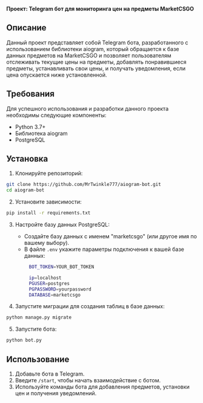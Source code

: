 **Проект: Telegram бот для мониторинга цен на предметы MarketCSGO**

## Описание

Данный проект представляет собой Telegram бота, разработанного с использованием библиотеки aiogram, который обращается к базе данных предметов на MarketCSGO и позволяет пользователям отслеживать текущие цены на предметы, добавлять понравившиеся предметы, устанавливать свои цены, и получать уведомления, если цена опускается ниже установленной.

## Требования

Для успешного использования и разработки данного проекта необходимы следующие компоненты:

- Python 3.7+
- Библиотека aiogram
- PostgreSQL

## Установка

1. Клонируйте репозиторий:

```bash
git clone https://github.com/MrTwinkle777/aiogram-bot.git
cd aiogram-bot
```

2. Установите зависимости:

```bash
pip install -r requirements.txt
```

3. Настройте базу данных PostgreSQL:

   - Создайте базу данных с именем "marketcsgo" (или другое имя по вашему выбору).
   - В файле `.env` укажите параметры подключения к вашей базе данных:
   ```bash
        BOT_TOKEN=YOUR_BOT_TOKEN

        ip=localhost
        PGUSER=postgres
        PGPASSWORD=yourpassword
        DATABASE=marketcsgo
    ```

4. Запустите миграции для создания таблиц в базе данных:

```bash
python manage.py migrate
```

5. Запустите бота:

```bash
python bot.py
```

## Использование

1. Добавьте бота в Telegram.
2. Введите `/start`, чтобы начать взаимодействие с ботом.
3. Используйте команды бота для добавления предметов, установки цен и получения уведомлений.
